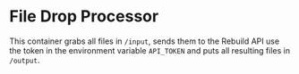 # File Drop Processor

This container grabs all files in `/input`, sends them to the Rebuild API use the token in the environment variable `API_TOKEN` and puts all resulting files in `/output`.
